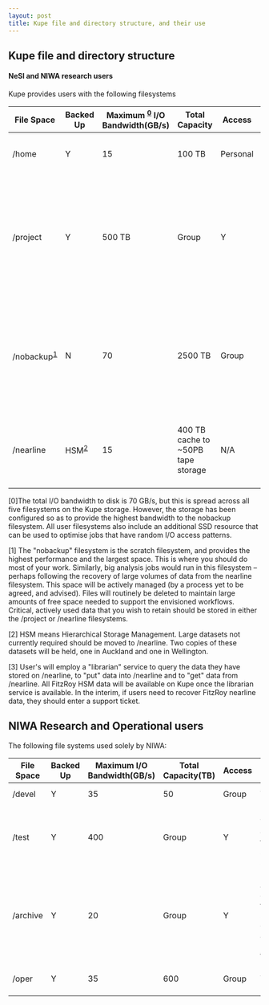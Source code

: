 ```yaml
---
layout: post
title: Kupe file and directory structure, and their use
---
```


## Kupe file and directory structure

#### NeSI and NIWA research users

Kupe provides users with the following filesystems

| File Space | Backed Up | Maximum <sup>[0](#0)</sup> I/O Bandwidth(GB/s) | Total Capacity | Access | Quota | Usage |
| --- | --- | --- | --- | --- | --- | --- |
| /home | Y | 15 | 100 TB | Personal | Y | Source code, control data, documentation etc. |
| /project | Y | 500 TB | Group | Y | Critical data (time enduring), Data collections, shared reference data, source code, shared data etc. |
| /nobackup<sup>[1](#1)</sup>| N | 70 | 2500 TB | Group | Y | Where most output should be read / written – the highest performance filesystem. Actively managed to remove unused data. |
| /nearline | HSM<sup>[2](#2)</sup> | 15 | 400 TB cache to ~50PB tape storage | N/A | Y | Data cache for HSM. Holds the records of all data written to tape via the librarian<sup>[3](#3)</sup> Service. |

<a name="0">[0]The total I/O bandwidth to disk is 70 GB/s, but this is spread across all five filesystems on the Kupe storage. However, the storage has been configured so as to provide the highest bandwidth to the nobackup filesystem. All user filesystems also include an additional SSD resource that can be used to optimise jobs that have random I/O access patterns.</a>

<a name="1"> [1]
The &quot;nobackup&quot; filesystem is the scratch filesystem, and provides the highest performance and the largest space. This is where you should do most of your work. Similarly, big analysis jobs would run in this filesystem – perhaps following the recovery of large volumes of data from the nearline filesystem.  This space will be actively managed (by a process yet to be agreed, and advised). Files will routinely be deleted to maintain large amounts of free space needed to support the envisioned workflows. Critical, actively used data that you wish to retain should be stored in either the /project or /nearline filesystems. </a>

<a name="2">[2]
HSM means Hierarchical Storage Management. Large datasets not currently required should be moved to /nearline. Two copies of these datasets will be held, one in Auckland and one in Wellington.</a>

<a name="3">[3]
User&#39;s will employ a &quot;librarian&quot; service to query the data they have stored on /nearline, to &quot;put&quot; data into /nearline and to &quot;get&quot; data from /nearline. All FitzRoy HSM data will be available on Kupe once the librarian service is available. In the interim, if users need to recover FitzRoy nearline data, they should enter a support ticket.</a>

## NIWA Research and Operational users

The following file systems used solely by NIWA:

| File Space | Backed Up | Maximum I/O Bandwidth(GB/s) | Total Capacity(TB) | Access | Quota | Usage |
| --- | --- | --- | --- | --- | --- | --- |
| /devel | Y | 35 | 50 | Group | Y | Science development |
| /test | Y | 400 | Group | Y | Parallel Testing of forecast system science |
| /archive | Y | 20 | Group | Y | Rolling archive of forecast system outputs and restart files |
| /oper | Y | 35 | 600 | Group | Y | Operational forecast system |
